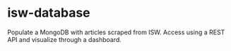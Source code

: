 # isw-database
Populate a MongoDB with articles scraped from ISW. Access using a REST API and visualize through a dashboard. 
